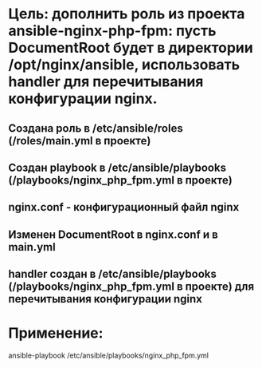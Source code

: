 # Цель: дополнить роль из проекта ansible-nginx-php-fpm: пусть DocumentRoot будет в директории /opt/nginx/ansible, использовать handler для перечитывания конфигурации nginx.

## Создана роль в /etc/ansible/roles (/roles/main.yml в проекте)

## Создан playbook в /etc/ansible/playbooks (/playbooks/nginx_php_fpm.yml в проекте)

## nginx.conf - конфигурационный файл nginx 

## Изменен DocumentRoot в nginx.conf и в main.yml

## handler создан в /etc/ansible/playbooks (/playbooks/nginx_php_fpm.yml в проекте) для перечитывания конфигурации nginx

# Применение:
ansible-playbook /etc/ansible/playbooks/nginx_php_fpm.yml
